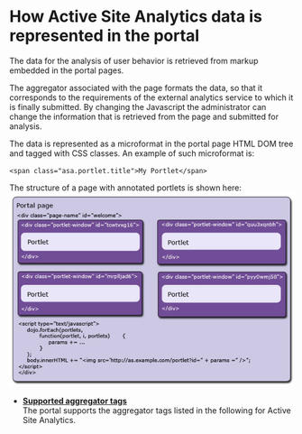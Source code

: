 # How Active Site Analytics data is represented in the portal

The data for the analysis of user behavior is retrieved from markup embedded in the portal pages.

The aggregator associated with the page formats the data, so that it corresponds to the requirements of the external analytics service to which it is finally submitted. By changing the Javascript the administrator can change the information that is retrieved from the page and submitted for analysis.

The data is represented as a microformat in the portal page HTML DOM tree and tagged with CSS classes. An example of such microformat is:

```
<span class="asa.portlet.title">My Portlet</span>
```

The structure of a page with annotated portlets is shown here: 
![Structure of a page with portlets annotated for Site Analytics](../../../../../../../images/asa_page_elements.jpg)

-   **[Supported aggregator tags](sa_asa_aggr_tags.md)**  
The portal supports the aggregator tags listed in the following for Active Site Analytics.


